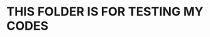 <!DOCTYPE html>
<html>
  <head>
  </head>
<body>
<h1>THIS FOLDER IS FOR TESTING MY CODES</h1>

  </body>
